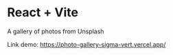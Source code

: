 # React + Vite

A gallery of photos from Unsplash

Link demo: https://photo-gallery-sigma-vert.vercel.app/
